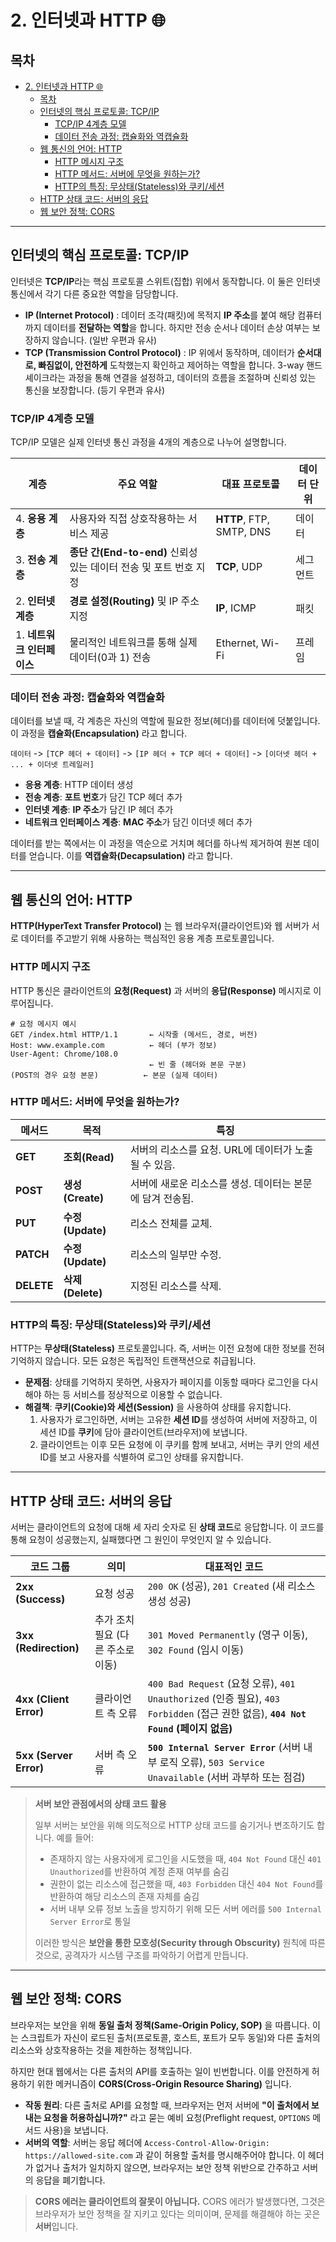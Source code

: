 # 2. 인터넷과 HTTP 🌐

## 목차
- [2. 인터넷과 HTTP 🌐](#2-인터넷과-http-)
  - [목차](#목차)
  - [인터넷의 핵심 프로토콜: TCP/IP](#인터넷의-핵심-프로토콜-tcpip)
    - [TCP/IP 4계층 모델](#tcpip-4계층-모델)
    - [데이터 전송 과정: 캡슐화와 역캡슐화](#데이터-전송-과정-캡슐화와-역캡슐화)
  - [웹 통신의 언어: HTTP](#웹-통신의-언어-http)
    - [HTTP 메시지 구조](#http-메시지-구조)
    - [HTTP 메서드: 서버에 무엇을 원하는가?](#http-메서드-서버에-무엇을-원하는가)
    - [HTTP의 특징: 무상태(Stateless)와 쿠키/세션](#http의-특징-무상태stateless와-쿠키세션)
  - [HTTP 상태 코드: 서버의 응답](#http-상태-코드-서버의-응답)
  - [웹 보안 정책: CORS](#웹-보안-정책-cors)

---

## 인터넷의 핵심 프로토콜: TCP/IP

인터넷은 **TCP/IP**라는 핵심 프로토콜 스위트(집합) 위에서 동작합니다. 이 둘은 인터넷 통신에서 각기 다른 중요한 역할을 담당합니다.

- **IP (Internet Protocol)** : 데이터 조각(패킷)에 목적지 **IP 주소**를 붙여 해당 컴퓨터까지 데이터를 **전달하는 역할**을 합니다. 하지만 전송 순서나 데이터 손상 여부는 보장하지 않습니다. (일반 우편과 유사)
- **TCP (Transmission Control Protocol)** : IP 위에서 동작하며, 데이터가 **순서대로, 빠짐없이, 안전하게** 도착했는지 확인하고 제어하는 역할을 합니다. 3-way 핸드셰이크라는 과정을 통해 연결을 설정하고, 데이터의 흐름을 조절하며 신뢰성 있는 통신을 보장합니다. (등기 우편과 유사)

### TCP/IP 4계층 모델

TCP/IP 모델은 실제 인터넷 통신 과정을 4개의 계층으로 나누어 설명합니다.

| 계층 | 주요 역할 | 대표 프로토콜 | 데이터 단위 |
|---|---|---|---|
| 4. **응용 계층** | 사용자와 직접 상호작용하는 서비스 제공 | **HTTP**, FTP, SMTP, DNS | 데이터 |
| 3. **전송 계층** | **종단 간(End-to-end)**  신뢰성 있는 데이터 전송 및 포트 번호 지정 | **TCP**, UDP | 세그먼트 |
| 2. **인터넷 계층** | **경로 설정(Routing)**  및 IP 주소 지정 | **IP**, ICMP | 패킷 |
| 1. **네트워크 인터페이스** | 물리적인 네트워크를 통해 실제 데이터(0과 1) 전송 | Ethernet, Wi-Fi | 프레임 |

### 데이터 전송 과정: 캡슐화와 역캡슐화

데이터를 보낼 때, 각 계층은 자신의 역할에 필요한 정보(헤더)를 데이터에 덧붙입니다. 이 과정을 **캡슐화(Encapsulation)** 라고 합니다.

`데이터` -> `[TCP 헤더 + 데이터]` -> `[IP 헤더 + TCP 헤더 + 데이터]` -> `[이더넷 헤더 + ... + 이더넷 트레일러]`

- **응용 계층**: HTTP 데이터 생성
- **전송 계층**: **포트 번호**가 담긴 TCP 헤더 추가
- **인터넷 계층**: **IP 주소**가 담긴 IP 헤더 추가
- **네트워크 인터페이스 계층**: **MAC 주소**가 담긴 이더넷 헤더 추가

데이터를 받는 쪽에서는 이 과정을 역순으로 거치며 헤더를 하나씩 제거하여 원본 데이터를 얻습니다. 이를 **역캡슐화(Decapsulation)**  라고 합니다.

---

## 웹 통신의 언어: HTTP

**HTTP(HyperText Transfer Protocol)**  는 웹 브라우저(클라이언트)와 웹 서버가 서로 데이터를 주고받기 위해 사용하는 핵심적인 응용 계층 프로토콜입니다.

### HTTP 메시지 구조

HTTP 통신은 클라이언트의 **요청(Request)**  과 서버의 **응답(Response)**  메시지로 이루어집니다.

```
# 요청 메시지 예시
GET /index.html HTTP/1.1       ← 시작줄 (메서드, 경로, 버전)
Host: www.example.com          ← 헤더 (부가 정보)
User-Agent: Chrome/108.0
                               ← 빈 줄 (헤더와 본문 구분)
(POST의 경우 요청 본문)          ← 본문 (실제 데이터)
```

### HTTP 메서드: 서버에 무엇을 원하는가?

| 메서드 | 목적 | 특징 |
|---|---|---|
| **GET** | **조회(Read)**  | 서버의 리소스를 요청. URL에 데이터가 노출될 수 있음. |
| **POST** | **생성(Create)**  | 서버에 새로운 리소스를 생성. 데이터는 본문에 담겨 전송됨. |
| **PUT** | **수정(Update)**  | 리소스 전체를 교체. |
| **PATCH** | **수정(Update)**  | 리소스의 일부만 수정. |
| **DELETE** | **삭제(Delete)**  | 지정된 리소스를 삭제. |

### HTTP의 특징: 무상태(Stateless)와 쿠키/세션

HTTP는 **무상태(Stateless)**  프로토콜입니다. 즉, 서버는 이전 요청에 대한 정보를 전혀 기억하지 않습니다. 모든 요청은 독립적인 트랜잭션으로 취급됩니다.

- **문제점**: 상태를 기억하지 못하면, 사용자가 페이지를 이동할 때마다 로그인을 다시 해야 하는 등 서비스를 정상적으로 이용할 수 없습니다.
- **해결책**: **쿠키(Cookie)와 세션(Session)**  을 사용하여 상태를 유지합니다.
    1.  사용자가 로그인하면, 서버는 고유한 **세션 ID**를 생성하여 서버에 저장하고, 이 세션 ID를 **쿠키**에 담아 클라이언트(브라우저)에 보냅니다.
    2.  클라이언트는 이후 모든 요청에 이 쿠키를 함께 보내고, 서버는 쿠키 안의 세션 ID를 보고 사용자를 식별하여 로그인 상태를 유지합니다.

---

## HTTP 상태 코드: 서버의 응답

서버는 클라이언트의 요청에 대해 세 자리 숫자로 된 **상태 코드**로 응답합니다. 이 코드를 통해 요청이 성공했는지, 실패했다면 그 원인이 무엇인지 알 수 있습니다.

| 코드 그룹 | 의미 | 대표적인 코드 |
|---|---|---|
| **2xx (Success)**  | 요청 성공 | `200 OK` (성공), `201 Created` (새 리소스 생성 성공) |
| **3xx (Redirection)**  | 추가 조치 필요 (다른 주소로 이동) | `301 Moved Permanently` (영구 이동), `302 Found` (임시 이동) |
| **4xx (Client Error)**  | 클라이언트 측 오류 | `400 Bad Request` (요청 오류), `401 Unauthorized` (인증 필요), `403 Forbidden` (접근 권한 없음), **`404 Not Found` (페이지 없음)**  |
| **5xx (Server Error)**  | 서버 측 오류 | **`500 Internal Server Error`** (서버 내부 로직 오류), `503 Service Unavailable` (서버 과부하 또는 점검) |


> **서버 보안 관점에서의 상태 코드 활용**
> 
> 일부 서버는 보안을 위해 의도적으로 HTTP 상태 코드를 숨기거나 변조하기도 합니다. 예를 들어:
> - 존재하지 않는 사용자에게 로그인을 시도했을 때, `404 Not Found` 대신 `401 Unauthorized`를 반환하여 계정 존재 여부를 숨김
> - 권한이 없는 리소스에 접근했을 때, `403 Forbidden` 대신 `404 Not Found`를 반환하여 해당 리소스의 존재 자체를 숨김
> - 서버 내부 오류 정보 노출을 방지하기 위해 모든 서버 에러를 `500 Internal Server Error`로 통일
> 
> 이러한 방식은 **보안을 통한 모호성(Security through Obscurity)** 원칙에 따른 것으로, 공격자가 시스템 구조를 파악하기 어렵게 만듭니다.

---

## 웹 보안 정책: CORS

브라우저는 보안을 위해 **동일 출처 정책(Same-Origin Policy, SOP)**  을 따릅니다. 이는 스크립트가 자신이 로드된 출처(프로토콜, 호스트, 포트가 모두 동일)와 다른 출처의 리소스와 상호작용하는 것을 제한하는 정책입니다.

하지만 현대 웹에서는 다른 출처의 API를 호출하는 일이 빈번합니다. 이를 안전하게 허용하기 위한 메커니즘이 **CORS(Cross-Origin Resource Sharing)**  입니다.

- **작동 원리**: 다른 출처로 API를 요청할 때, 브라우저는 먼저 서버에 **"이 출처에서 보내는 요청을 허용하십니까?"**  라고 묻는 예비 요청(Preflight request, `OPTIONS` 메서드 사용)을 보냅니다.
- **서버의 역할**: 서버는 응답 헤더에 `Access-Control-Allow-Origin: https://allowed-site.com` 과 같이 허용할 출처를 명시해주어야 합니다. 이 헤더가 없거나 출처가 일치하지 않으면, 브라우저는 보안 정책 위반으로 간주하고 서버의 응답을 폐기합니다.

> **CORS 에러는 클라이언트의 잘못이 아닙니다.** CORS 에러가 발생했다면, 그것은 브라우저가 보안 정책을 잘 지키고 있다는 의미이며, 문제를 해결해야 하는 곳은 **서버**입니다.